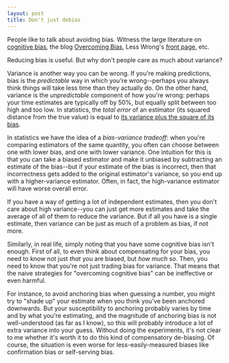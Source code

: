 ```yaml
---
layout: post
title: Don't just debias
---
```


People like to talk about avoiding bias. Witness the large literature on [cognitive bias](http://en.wikipedia.org/wiki/Cognitive_bias), the blog [Overcoming Bias](http://www.overcomingbias.com/), Less Wrong's [front page](http://lesswrong.com/), etc.

Reducing bias is useful. But why don't people care as much about variance?

Variance is another way you can be wrong. If you're making predictions, bias is the *predictable* way in which you're wrong--perhaps you always think things will take less time than they actually do. On the other hand, variance is the *unpredictable* component of how you're wrong: perhaps your time estimates are typically off by 50%, but equally split between too high and too low. In statistics, the *total error* of an estimator (its squared distance from the true value) is equal to [its variance plus the square of its bias](http://en.wikipedia.org/wiki/Estimator#Relationships_among_the_quantities).

In statistics we have the idea of a *bias-variance tradeoff*: when you're comparing estimators of the same quantity, you often can choose between one with lower bias, and one with lower variance. One intuition for this is that you can take a biased estimator and make it unbiased by subtracting an estimate of the bias--but if your estimate of the bias is incorrect, then that incorrectness gets added to the original estimator's variance, so you end up with a higher-variance estimator. Often, in fact, the high-variance estimator will have worse overall error.

If you have a way of getting a lot of independent estimates, then you don't care about high variance--you can just get more estimates and take the average of all of them to reduce the variance. But if all you have is a single estimate, then variance can be just as much of a problem as bias, if not more.

Similarly, in real life, simply noting that you have some cognitive bias isn't enough. First of all, to even think about compensating for your bias, you need to know not just *that* you are biased, but *how much* so. Then, you need to know that you're not just trading bias for variance. That means that the naive strategies for "overcoming cognitive bias" can be ineffective or even harmful.

For instance, to avoid anchoring bias when guessing a number, you might try to "shade up" your estimate when you think you've been anchored downwards. But your susceptibility to anchoring probably varies by time and by what you're estimating, and the magnitude of anchoring bias is not well-understood (as far as I know), so this will probably introduce a lot of extra variance into your guess. Without doing the experiments, it's not clear to me whether it's worth it to do this kind of compensatory de-biasing. Of course, the situation is even worse for less-easily-measured biases like confirmation bias or self-serving bias.

